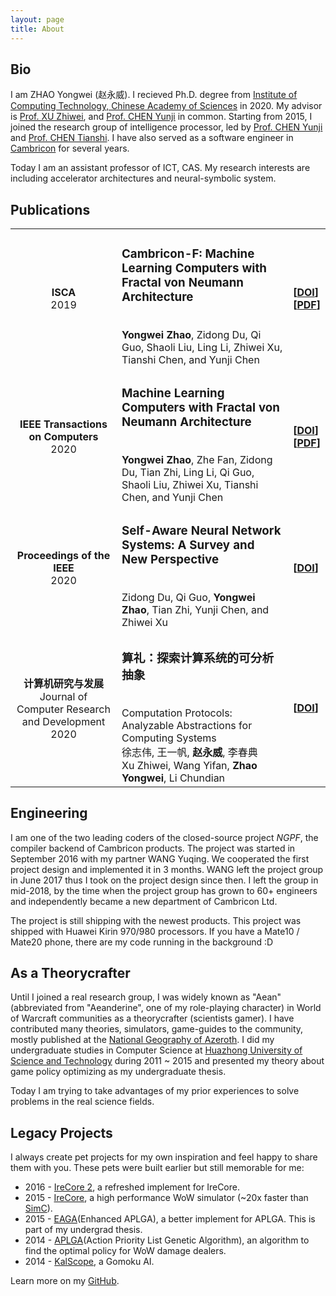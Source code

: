 ```yaml
---
layout: page
title: About
---
```


## Bio

I am ZHAO Yongwei (赵永威). I recieved Ph.D. degree from [Institute of Computing Technology, Chinese Academy of Sciences](http://www.ict.ac.cn) in 2020. My advisor is [Prof. XU Zhiwei](http://novel.ict.ac.cn/zxu/), and [Prof. CHEN Yunji](http://novel.ict.ac.cn/ychen) in common. Starting from 2015, I joined the research group of intelligence processor, led by [Prof. CHEN Yunji](http://novel.ict.ac.cn/ychen) and [Prof. CHEN Tianshi](http://novel.ict.ac.cn/tchen). I have also served as a software engineer in [Cambricon](http://www.cambricon.com) for several years.

Today I am an assistant professor of ICT, CAS. My research interests are including accelerator architectures and neural-symbolic system. 

## Publications

<style>
    th {
        display: none;
    }
</style>
| | | |
| :-------------: | :---------- | :----------- |
| __ISCA__<br>2019 | <h3>Cambricon-F: Machine Learning Computers with Fractal von Neumann Architecture</h3><br>__Yongwei Zhao__, Zidong Du, Qi Guo, Shaoli Liu, Ling Li, Zhiwei Xu, Tianshi Chen, and Yunji Chen | __[[DOI](https://doi.org/10.1145/3307650.3322226)]__<br>__[[PDF](https://nighthaven.aean.net/barn/Sollnstsa)]__ |
| __IEEE Transactions on Computers__<br>2020 | <h3>Machine Learning Computers with Fractal von Neumann Architecture</h3><br> __Yongwei Zhao__, Zhe Fan, Zidong Du, Tian Zhi, Ling Li, Qi Guo, Shaoli Liu, Zhiwei Xu, Tianshi Chen, and Yunji Chen | __[[DOI](https://doi.org/10.1109/TC.2020.2982159)]__<br>__[[PDF](https://nighthaven.aean.net/barn/Rerra)]__ |
| __Proceedings of the IEEE__<br>2020 | <h3>Self-Aware Neural Network Systems: A Survey and New Perspective</h3><br> Zidong Du, Qi Guo, __Yongwei Zhao__, Tian Zhi, Yunji Chen, and Zhiwei Xu | __[[DOI](https://doi.org/10.1109/JPROC.2020.2977722)]__ |
| __计算机研究与发展__<br>Journal of Computer Research and Development<br>2020 | <h3>算礼：探索计算系统的可分析抽象</h3><br> Computation Protocols: Analyzable Abstractions for Computing Systems <br> 徐志伟, 王一帆, __赵永威__, 李春典 <br> Xu Zhiwei, Wang Yifan, __Zhao Yongwei__, Li Chundian | __[[DOI](https://doi.org/10.7544/issn1000-1239.2020.20200058)]__ |

## Engineering

I am one of the two leading coders of the closed-source project *NGPF*, the compiler backend of Cambricon products. The project was started in September 2016 with my partner WANG Yuqing. We cooperated the first project design and implemented it in 3 months. WANG left the project group in June 2017 thus I took on the project design since then. I left the group in mid-2018, by the time when the project group has grown to 60+ engineers and independently became a new department of Cambricon Ltd.

The project is still shipping with the newest products. This project was shipped with Huawei Kirin 970/980 processors. If you have a Mate10 / Mate20 phone, there are my code running in the background :D

## As a Theorycrafter

Until I joined a real research group, I was widely known as "Aean" (abbreviated from "Aeanderine", one of my role-playing character) in World of Warcraft communities as a theorycrafter (scientists gamer). I have contributed many theories, simulators, game-guides to the community, mostly published at the [National Geography of Azeroth](http://bbs.nga.cn/nuke.php?func=ucp&uid=9771319). I did my undergraduate studies in Computer Science at [Huazhong University of Science and Technology](http://www.hust.edu.cn) during 2011 ~ 2015 and presented my theory about game policy optimizing as my undergraduate thesis.

Today I am trying to take advantages of my prior experiences to solve problems in the real science fields.

## Legacy Projects

I always create pet projects for my own inspiration and feel happy to share them with you. These pets were built earlier but still memorable for me:

* 2016 - [IreCore 2](https://github.com/AeanSR/irecore2), a refreshed implement for IreCore.
* 2015 - [IreCore](https://sim.aean.net), a high performance WoW simulator (~20x faster than [SimC](https://github.com/simulationcraft/simc)).
* 2015 - [EAGA](https://github.com/AeanSR/eaga)(Enhanced APLGA), a better implement for APLGA. This is part of my undergrad thesis.
* 2014 - [APLGA](https://github.com/AeanSR/aplga)(Action Priority List Genetic Algorithm), an algorithm to find the optimal policy for WoW damage dealers.
* 2014 - [KalScope](http://aean.net/kalscope), a Gomoku AI.

Learn more on my [GitHub](https://github.com/AeanSR).



